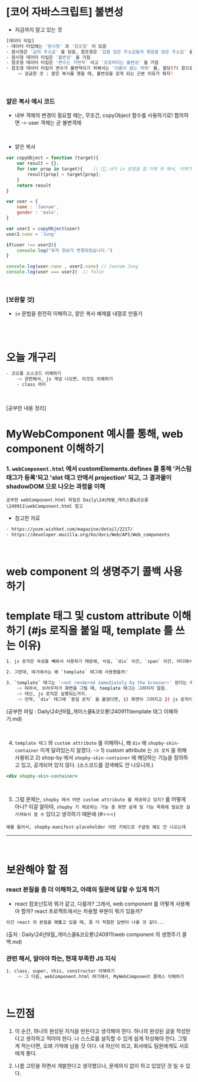 

# [코어 자바스크립트] 불변성 

- 지금까지 알고 있는 것 
``` bash
[데이터 타입]
- 데이터 타입에는 '원시형' 과 '참조형' 이 있음 
- 원시형은 '값의 주소값' 을 담음. 참조형은 '값을 담은 주소값들의 묶음을 담은 주소값' 을 담음 
- 원시형 데이터 타입은 '불변성' 을 가짐 
- 참조형 데이터 타입은 '변수는 가변적' 이고 '프로퍼티는 불변성' 을 가짐 
- 참조형 데이터 타입이 변수가 불변적이기 위해서는 '이름이 없는 객체' 를, 할당(?) 함으로써, 해당 변수가 다른 주소값을 바라보게 해야 함 (#❓❓❓❓❓)  
    -> 궁금한 것 : 얕은 복사를 했을 때, 불변성을 갖게 되는 근본 이유가 뭐지? 
```
<br>

### 얕은 복사 예시 코드 
- 내부 객체의 변경이 필요할 때는, 무조건, copyObject 함수를 사용하기로! 합의하면 -> user 객체는 곧 불변객체 

<br>

- 얕은 복사 
```js
var copyObject = function (target){
    var result = {};
    for (var prop in target){    // 📛📛 내가 in 문법을 잘 이해 못 해서, 이해가 완전히 안 되는 것 일 수도 
        result[prop] = target[prop];
    }
    return result
}

var user = {
    name : 'Jaenam', 
    gender : 'male',
}

var user2 = copyObject(user)
user2.name = 'Jung'

if(user !== user2){
    console.log("유저 정보가 변경되었습니다.")
}

console.log(user.name , user2.name) // Jaenam Jung 
console.log(user === user2)  // false
```

<br>

### [보완할 것] 
- `in` 문법을 완전히 이해하고, 얕은 복사 예제를 내껄로 만들기 

<br><br>



# 오늘 개구리 
```bash
- 코오롱 소스코드 이해하기 
    -> 관련해서, js 개념 나오면, 이것도 이해하기
    - class 까지
```

<br>


[공부한 내용 정리]

# MyWebComponent 예시를 통해, web component 이해하기 

### 1. `webComponent.html` 에서 customElements.defines 를 통해 '커스텀 태그가 등록'되고 'slot 태그 안에서 projection' 되고, 그 결과물이 shadowDOM 으로 나오는 과정을 이해 

```
공부한 webComponent.html 파일은 Daily\24년9월_개미스쿨&코오롱\240911\webComponent.html 참고 
```

- 참고한 자료 
```bash
- https://yozm.wishket.com/magazine/detail/2217/
- https://developer.mozilla.org/ko/docs/Web/API/Web_components
```

<br>

# web component 의 생명주기 콜백 사용하기 

# template 태그 및 custom attribute 이해하기 (#js 로직을 붙일 때, template 를 쓰는 이유)

```bash
1. js 로직은 속성을 빼와서 사용하기 때문에, 사실, `div` 이건, `span` 이건, 어디에서건 사용할 수 있음. 

2. 그런데, 여기에서는 왜 `template` 태그에 사용했을까? 

3. `template` 태그는 '⭐not rendered immediately by the browser⭐' 된다는 속성이 있음 
    -> 따라서, 브라우저가 화면을 그릴 때, template 태그는 그려지지 않음. 
    -> 대신, js 로직은 실행되는거지. 
    -> 만약, `div` 태그에 `동일 로직` 을 붙였다면, 1) 화면이 그려지고 2) js 로직이 실행 되는 거지 
```
(공부한 파일 : Daily\24년9월_개미스쿨&코오롱\240911\template 태그 이해하기.md)

<br>

4. `template 태그` 와 `custom attribute` 를 이해하니, 왜 `div` 에 `shopby-skin-container` 이게 달려있는지 알겠다. -> 1) custom attribute 는 `JS 로직` 을 위해 사용되고 2) shop-by 에서 `shopby-skin-container` 에 해당하는 기능을 정의하고 있고, 공개되어 있지 않다. (소스코드를 검색해도 안 나오니까.)

```jsx
<div shopby-skin-container>
```

<br>

5. 그럼 문제는, `shopby 에서 어떤 custom attribute 를 제공하고 있지?` 를 어떻게 아나? 이걸 알아야, `shopby 가 제공하는 기능 중 화면 설계 및 기능 목록에 필요한 걸 가져와서 쓸 수` 있다고 생각하기 때문에 (#⭐⭐⭐)

```bash
예를 들어서, shopby-manifest-placeholder 이런 키워드로 구글링 해도 안 나오는데 
```







--- 

<br>

# 보완해야 할 점 
 ### react 본질을 좀 더 이해하고, 아래의 질문에 답할 수 있게 하기

 - react 컴포넌트와 뭐가 같고, 다를까? 그래서, web component 를 어떻게 사용해야 할까? react 프로젝트에서는 차용할 부분이 뭐가 있을까?

 ```bash
이건 react 의 본질을 꿰뚫고 있을 때, 좀 더 적절한 답변이 나올 것 같다...
 ```
(출처 : Daily\24년9월_개미스쿨&코오롱\240911\web component 의 생명주기 콜백.md)


### 관련 해서, 알아야 하는, 현재 부족한 JS 지식 

```bash
1. class, super, this, constructor 이해하기 
    -> 그 다음, webComponent.html 여기에서, MyWebComponent 클래스 이해하기
```

<br>

# 느낀점 
1. 이 순간, 하나의 완성된 지식을 만든다고 생각해야 한다. 하나의 완성된 글을 작성한다고 생각하고 적어야 한다. 나 스스로를 설득할 수 있게 쉽게 작성해야 한다. 그렇게 적는다면, 오래 기억에 남을 것 이다. 내 자신이 되고, 회사에도 팀원에게도 서로에게 좋다. 

2. 나름 고민을 하면서 개발한다고 생각했으나, 문제의식 없이 하고 있었던 것 일 수 있다. 